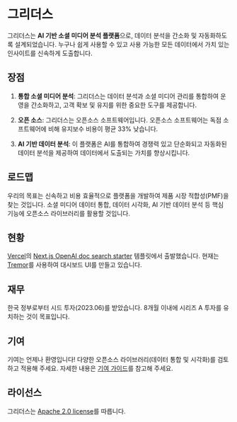 # 그리더스
그리더스는 **AI 기반 소셜 미디어 분석 플랫폼**으로, 데이터 분석을 간소화 및 자동화하도록 설계되었습니다. 누구나 쉽게 사용할 수 있고 사용 가능한 모든 데이터에서 가치 있는 인사이트를 신속하게 도출합니다.

## 장점
1. **통합 소셜 미디어 분석**: 그리더스는 데이터 분석과 소셜 미디어 관리를 통합하여 운영을 간소화하고, 고객 확보 및 유지를 위한 중요한 도구를 제공합니다.

2. **오픈 소스**: 그리더스는 오픈소스 소프트웨어입니다. 오픈소스 소프트웨어는 독점 소프트웨어에 비해 유지보수 비용이 평균 33% 낮습니다.

3. **AI 기반 데이터 분석**: 이 플랫폼은 AI를 통합하여 경쟁력 있고 단순화되고 자동화된 데이터 분석을 제공하여 데이터에서 도출되는 가치를 향상시킵니다.

## 로드맵
우리의 목표는 신속하고 비용 효율적으로 플랫폼을 개발하여 제품 시장 적합성(PMF)을 찾는 것입니다. 소셜 미디어 데이터 통합, 데이터 시각화, AI 기반 데이터 분석 등 핵심 기능에 오픈소스 라이브러리를 활용할 것입니다.

## 현황
[Vercel](https://vercel.com/)의 [Next.js OpenAI doc search starter](https://vercel.com/templates/next.js/nextjs-openai-doc-search-starter) 템플릿에서 출발했습니다. 현재는 [Tremor](https://www.tremor.so/)를 사용하여 대시보드 UI를 만들고 있습니다.

## 재무
한국 정부로부터 시드 투자(2023.06)를 받았습니다. 8개월 이내에 시리즈 A 투자를 유치하는 것이 목표입니다.

## 기여
기여는 언제나 환영입니다! 다양한 오픈소스 라이브러리(데이터 통합 및 시각화)를 검토하고 적용해 주세요. 
자세한 내용은 [기여 가이드](contributing.md)를 참고해 주세요.

## 라이선스
그리더스는 [Apache 2.0 license](LICENSE)를 따릅니다. 
